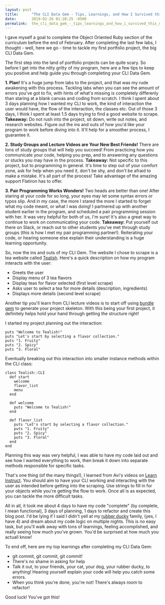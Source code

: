 ```yaml
---
layout: post
title:      "The CLI Data Gem - Tips, Learnings, and How I Survived this Milestone"
date:       2019-02-26 01:28:25 -0500
permalink:  the_cli_data_gem_-_tips_learnings_and_how_i_survived_this_milestone
---
```


I gave myself a goal to complete the Object Oriented Ruby section of the curriculum before the end of February. After completing the last few labs, I thought - well, here we go - time to tackle my first portfolio project, the big CLI Data Gem. 

The first step into the land of portfolio projects can be quite scary. So before I get into the nitty gritty of my program, here are a few tips to keep you positive and help guide you through completing your CLI Data Gem.

**1. Plan!** 
It's a huge jump from labs to the project, and that was my rude awakening with this process. Tackling labs when you can see the amount of errors you've got to fix, with hints of what's missing is completely differenly than staring at a blank canvas and coding from scratch. I think I spent about 3 days planning how I wanted my CLI to work, the kind of interaction the user would have, the flow of the interaction, the classes etc. Out of those 3 days, I think I spent at least 1.5 days trying to find a good website to scrape.
**Takeaway:** Do not rush into the project, sit down, write out notes, and research websites. Figure out the ins and outs of how you'd like your program to work before diving into it. It'll help for a smoother process, I guarantee it. 

**2. Study Groups and Lecture Videos are Your New Best Friends!**
There are tons of study groups that will help you succeed! From practicing how you communicate your code, helping you prep, and to answering any questions or stucks you may have in the process. 
**Takeaway:** Not specific to this project, but to programming in general. It's time to step out of your comfort zone, ask for help when you need it, don't be shy, and don't be afraid to make a mistake. It's all part of the process! Take advantage of the amazing support Flatiron has to offer. 

**3. Pair Programming Works Wonders!**
Two heads are better than one! After staring at your code for so long, your eyes may let some syntax errors or typos slip. And in my case, the more I stared the more I started to forget what my code meant, or what I was doing! I partnered up with another student earlier in the program, and scheduled a pair programming session with her. It was very helpful for both of us, I'm sure! It's also a great way to continue to work on communicating your code. 
**Takeaway:** Put yourself out there on Slack, or reach out to other students you've met through study groups (this is how I met my pair programming partner!). Reiterating your code, or hearing someone else explain their understanding is a huge learning opportunity.

So, now the ins and outs of my CLI Gem. The website I chose to scrape is a tea website called [Tealish](https://tealish.com/). Here's a quick description on how my program interacts with the user:
* Greets the user
* Display menu of 3 tea flavors
* Display teas for flavor selected (first level scrape)
* Asks user to select a tea for more details (description, ingredients)
* Displays more details (second level scrape)

Another tip you'll learn from CLI lecture videos is to start off using [bundle gem](https://bundler.io/v2.0/man/bundle-gem.1.html) to generate your project skeleton. With this being your first project, it definitely helps hold your hand through getting the structure right! 

I started my project planning out the interaction:

```
puts "Welcome to Tealish!"
puts "Let's start by selecting a flavor collection."
puts "1. Fruity"
puts "2. Spicy"
puts "3. Floral"

```

Eventually breaking out this interaction into smaller instance methods within the CLI class:
```
class Tealish::CLI
  def start
    welcome 
    flavor_list
    menu
  end

  def welcome
    puts "Welcome to Tealish!"
  end 

  def flavor_list
    puts "Let's start by selecting a flavor collection."
    puts "1. Fruity"
    puts "2. Spicy"
    puts "3. Floral"
  end
end
```

Planning this way was very helpful, I was able to have my code laid out and see how I wanted everything to work, then break it down into separate methods responsible for specific tasks. 

That's one thing (of the many things!), I learned from Avi's videos on [Learn Instruct](http://instruction.learn.co/student/video_lectures#/). You should aim to have your CLI working and interacting with the user as intended before getting into the scraping. Use strings to fill in for your objects while you're getting the flow to work. Once all is as expected, you can tackle the more difficult tasks. 

All in all, it took me about 4 days to have my code "complete" (by complete, I mean functional), 3 days of planning, 1 days to refactor and create this blog post. I'd be lying if I said I didn't yell at my [rubber ducky](http://rubberduckdebugging.com/) family, (yes, I have 4) and dream about my code logic on multiple nights. This is no easy task, but you'll walk away with tons of learnings, feeling accomplished, and really seeing how much you've grown. You'd be surprised at how much you actuall know!

To end off, here are my top learnings after completing my CLI Data Gem:
* git commit, git commit, git commit!
* There's no shame in asking for help 
* Talk it out, to your friends, your cat, your dog, your rubber ducky, to anything! Hearing yourself explain your code will help you catch some errors.
* When you think you're done, you're not! There's always room to refactor! 

Good luck! You've got this! 

